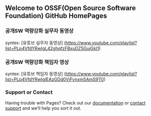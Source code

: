 ## Welcome to OSSF(Open Source Software Foundation) GitHub HomePages


### 공개SW 역량강화 실무자 동영상

syntex: [유튜브 실무자 동영상] (https://www.youtube.com/playlist?list=PLp4VfdYRwIgL42ghqfzFBxuDZ5GujGkI1)



### 공개SW 역량강화 책임자 영상

syntex: [유튜브 책임자 동영상] (https://www.youtube.com/playlist?list=PLp4VfdYRwIgIEAzGDd0ViFvnxm5AmS9T0)




### Support or Contact

Having trouble with Pages? Check out our [documentation](https://help.github.com/categories/github-pages-basics/) or [contact support](https://github.com/contact) and we’ll help you sort it out.
